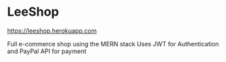 # LeeShop

https://leeshop.herokuapp.com

Full e-commerce shop using the MERN stack
Uses JWT for Authentication and PayPal API for payment
